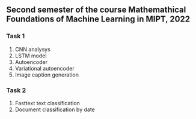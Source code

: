 ## Second semester of the course Mathemathical Foundations of Machine Learning in MIPT, 2022

### Task 1
1. CNN analysys
2. LSTM model
3. Autoencoder
4. Variational autoencoder
5. Image caption generation

### Task 2
1. Fasttext text classification
2. Document classification by date
